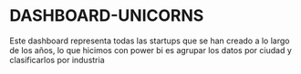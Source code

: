 # DASHBOARD-UNICORNS
Este dashboard representa todas las startups que se han creado a lo largo de los años, lo que hicimos con power bi es agrupar los datos por ciudad y clasificarlos por industria
